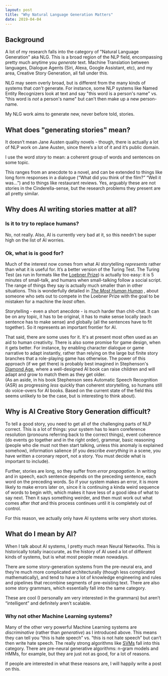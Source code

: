 ```yaml
---
layout: post
title: "Why Natural Language Generation Matters"
date: 2019-04-04
---
```

## Background
A lot of my research falls into the category of "Natural Language Generation" aka NLG. This is a broad
region of the NLP field, encompassing pretty much anytime you _generate_ text. Machine Translation between languages, 
Dialogue Agents (Siri, Alexa, Google Assistant, etc), and my area, Creative Story Generation, all fall under this.

NLG may seem overly broad, but is different from the many kinds of systems that _can't_ generate. For instance, some NLP systems like Named Entity Recognizers look at text
and say "this word is a person's name" vs. "this word is *not* a person's name" but can't then make up a new person-name.

My NLG work aims to generate new, never before told, stories.


## What does "generating stories" mean?
It doesn’t mean Jane Austen quality novels - though, there is actually a lot of NLP work on Jane Austen, since there’s a lot of it and it’s public domain.
 
I use the word _story_ to mean: a coherent group of words and sentences on some topic. 

This ranges from an anecdote to a novel, and can be extended to things like long form responses in a dialogue (“What did you think of the film?” “Well it was…”) and to things like restaurant reviews. 
Yes, arguably these are not stories in the Cinderella-sense, but the research problems they present are all pretty similar. 
 
## Why does AI writing stories matter at all?
### Is it to try to replace humans?
No, not really. Also, AI is currently very bad at it, so this needn’t be super high on the list of AI worries.
### Ok, what is is good for?
Much of the interest now comes from what AI storytelling _represents_ rather than what it is useful for. 
It’s a better version of the Turing Test. The Turing Test (as run in formats like the 
[Loebner Prize](https://en.wikipedia.org/wiki/Loebner_Prize)) is actually too easy: it is 5 minutes of small-talk, 
and humans when small-talking follow a social script. The range of things they say is actually much smaller than in other situations. 
This is wonderfully detailed in [_The Most Human Human_](https://brianchristian.org/the-most-human-human/)
, about someone who sets out to compete in the Loebner Prize with the goal to be mistaken for a machine the _least_ often.

Storytelling - even a short anecdote - is much harder than chit-chat. It can be on any topic, it has to be original, it has to make sense locally (each sentence has to make sense) and globally (all the sentences have to fit together). 
So it represents an important frontier for AI. 

That said, there are some uses for it. It's at present most often used as an aid to human creativity.
There is also some promise for game design, when it gets better. For instance, by enabling character dialogue or game narrative to adapt instantly, 
rather than relying on the large but finite story branches that a role-playing game has otherwise. 
The power of this approach (if we get there) is probably best imagined in Stephenson's [Diamond Age](https://en.wikipedia.org/wiki/The_Diamond_Age), 
where a well-designed AI book can raise children and will adapt and grow to match them as they get older.  
(As an aside, in his book Stephenson sees Automatic Speech Recognition (ASR) as progressing _less_ quickly than coherent storytelling, 
so humans still do voice-overs for AI books. Based on the current state of the field this seems unlikely to be the case, but is interesting to think about).

## Why is AI Creative Story Generation difficult?
To tell a good story, you need to get all of the challenging parts of NLP correct. 
This is a lot of things: your system has to learn coreference resolution (pronouns referring back to the correct things), 
event coherence (do events go together and in the right order), grammar, basic reasoning (people who die must not then start talking, unless this anomaly is explained somehow), 
information salience (if you describe _everything_ in a scene, you have written a coronary report, not a story. You must decide what is important to include).

Further, stories are long, so they suffer from _error propagation_. In writing and in speech, each sentence depends on the preceding sentence, each word on the preceding words. 
So if your system makes an error, it is more likely to make errors later on, since it is continuing a kinda weird sequence of words to begin with, which makes it have less of a good idea of what to say next.
Then it says something weirder, and then must work out what comes after _that_ and this process continues until it is completely out of control.

For this reason, we actually only have AI systems write very short stories.  

## What do I mean by AI?
When I talk about AI systems, I pretty much mean Neural Networks. This is historically totally inaccurate, as the history of AI used a lot of different kinds of systems,
but is what most people mean nowadays.

There are some story-generation systems from the pre-neural era, and they’re much more complicated architecturally (though less complicated mathematically), and tend to have a lot of knowledge engineering and rules and pipelines that recombine segments of pre-existing text. 
There are also some story grammars, which essentially fall into the same category. 

These are cool (I personally am very interested in the grammars) but aren’t “intelligent” and definitely aren’t scalable.

### Why not other Machine Learning systems?
Many of the other very powerful Machine Learning systems are _discriminative_ (rather than _generative_) as I introduced above. 
This means they can tell you “this is hate speech” vs. “this is not hate speech” but can’t then write hate speech. The really strong algorithms like [SVMs](https://en.wikipedia.org/wiki/Support-vector_machine) fall into this category. 
There are pre-neural generative algorithms: n-gram models and HMMs, for example, but they are just not as good, for a lot of reasons. 

If people are interested in what these reasons are, I will happily write a post on this.


